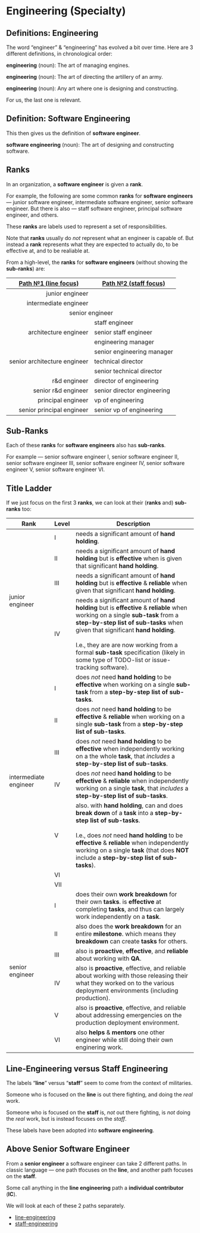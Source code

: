 # Engineering (Specialty)

## Definitions: Engineering

The word “engineer” & “engineering” has evolved a bit over time.
Here are 3 different definitions, in chronological order:

**engineering** (noun): The art of managing engines.

**engineering** (noun): The art of directing the artillery of an army.

**engineering** (noun): Any art where one is designing and constructing.

For us, the last one is relevant.

## Definition: Software Engineering

This then gives us the definition of **software engineer**.

**software engineering** (noun): The art of designing and constructing software.

## Ranks

In an organization, a **software engineer** is given a **rank**.

For example, the following are some common **ranks** for **software engineers** —
junior software engineer,
intermediate software engineer,
senior software engineer.
But there is also —
staff software engineer, principal software engineer, and others.

These **ranks** are labels used to represent a set of responsibilities.

Note that **ranks** usually do _not_ represent what an engineer is capable of.
But instead a **rank** represents what they are expected to actually do, to be effective at, and to be realiable at.

From a high-level, the **ranks** for **software engineers** (without showing the **sub-ranks**) are:

<table>
	<thead>
		<tr>
			<th><a href="../line-engineering/README.md">Path №1 (<strong>line</strong> focus)</a></th>
			<th><a href="../staff-engineering/README.md">Path №2 (<strong>staff</strong> focus)</a></th>
		</tr>
	</thead>
	<tbody>
		<tr>
			<td align="right">junior engineer</td>
			<td></td>
		</tr>
		<tr>
			<td align="right">intermediate engineer</td>
			<td></td>
		</tr>
		<tr>
			<td colspan="2" align="center">senior engineer</td>
		</tr>
		<tr>
			<td rowspan="3" align="right">architecture engineer</td>
			<td>staff engineer</td>
		</tr>
		<tr>
			<td>senior staff engineer</td>
		</tr>
		<tr>
			<td>engineering manager</td>
		</tr>
		<tr>
			<td rowspan="3" align="right">senior architecture engineer</td>
			<td>senior engineering manager</td>
		</tr>
		<tr>
			<td>technical director</td>
		</tr>
		<tr>
			<td>senior technical director</td>
		</tr>
		<tr>
			<td align="right">r&d engineer</td>
			<td>director of engineering</td>
		</tr>
		<tr>
			<td align="right">senior r&d engineer</td>
			<td>senior director engineering</td>
		</tr>
		<tr>
			<td align="right">principal engineer</td>
			<td>vp of engineering</td>
		</tr>
		<tr>
			<td align="right">senior principal engineer</td>
			<td>senior vp of engineering</td>
		</tr>
	</tbody>
</table>

## Sub-Ranks

Each of these **ranks** for **software engineers** also has **sub-ranks**.

For example —
senior software engineer Ⅰ,
senior software engineer Ⅱ,
senior software engineer Ⅲ,
senior software engineer Ⅳ,
senior software engineer Ⅴ,
senior software engineer Ⅵ.


## Title Ladder


If we just focus on the first 3 **ranks**, we can look at their (**ranks** and) **sub-ranks** too:

<table>
	<thead>
		<tr>
			<th>Rank</th>
			<th>Level</th>
			<th>Description</th>
		</td>
	</thead>
	<tbody>
		<tr>
			<td rowspan="4">junior engineer</td>
			<td>Ⅰ</td>
			<td>needs a significant amount of <strong>hand holding</strong>.</td>
		</tr>
		<tr>
			<td>Ⅱ</td>
			<td>needs a significant amount of <strong>hand holding</strong> but is <strong>effective</strong> when is given that significant <strong>hand holding</strong>.</td>
		</tr>
		<tr>
			<td>Ⅲ</td>
			<td>needs a significant amount of <strong>hand holding</strong> but is <strong>effective</strong> & <strong>reliable</strong> when given that significant <strong>hand holding</strong>.</td>
		</tr>
		<tr>
			<td>Ⅳ</td>
			<td>
				needs a significant amount of <strong>hand holding</strong> but is <strong>effective</strong> & <strong>reliable</strong> when working on a single <strong>sub-task</strong> from a <strong>step-by-step list of sub-tasks</strong> when given that significant <strong>hand holding</strong>.
				<br /><br />
				I.e., they are are now working from a formal <strong>sub-task</strong> specification (likely in some type of TODO-list or issue-tracking software).
			</td>
		</tr>
		<tr>
			<td rowspan="7">intermediate engineer</td>
			<td>Ⅰ</td>
			<td>does <em>not</em> need <strong>hand holding</strong> to be <strong>effective</strong> when working on a single <strong>sub-task</strong> from a <strong>step-by-step list of sub-tasks</strong>.</td>
		</tr>
		<tr>
			<td>Ⅱ</td>
			<td>does <em>not</em> need <strong>hand holding</strong> to be <strong>effective</strong> & <strong>reliable</strong> when working on a single <strong>sub-task</strong> from a <strong>step-by-step list of sub-tasks</strong>.</td>
		</tr>
		<tr>
			<td>Ⅲ</td>
			<td>does <em>not</em> need <strong>hand holding</strong> to be <strong>effective</strong> when independently working on a the whole <strong>task</strong>, that <em>includes</em> a <strong>step-by-step list of sub-tasks</strong>.</td>
		</tr>
		<tr>
			<td>Ⅳ</td>
			<td>does <em>not</em> need <strong>hand holding</strong> to be <strong>effective</strong> & <strong>reliable</strong> when independently working on a single <strong>task</strong>, that <em>includes</em> a <strong>step-by-step list of sub-tasks</strong>.</td>
		</tr>
		<tr>
			<td>Ⅴ</td>
			<td>
				also. with <strong>hand holding</strong>, can and does <strong>break down</strong> of a <strong>task</strong> into a <strong>step-by-step list of sub-tasks</strong>.
				<br /><br />		
				I.e., does <em>not</em> need <strong>hand holding</strong> to be <strong>effective</strong> & <strong>reliable</strong> when independently working on a single <strong>task</strong> (that does <strong>NOT</strong> include a <strong>step-by-step list of sub-tasks</strong>).
		</tr>
		<tr>
			<td>Ⅵ</td>
			<td></td>
		</tr>
		<tr>
			<td>Ⅶ</td>
			<td></td>
		</tr>
		<tr>
			<td rowspan="6">senior engineer</td>
			<td>Ⅰ</td>
			<td>does their own <strong>work breakdown</strong> for their own <strong>tasks</strong>. is <strong>effective</strong> at completing <strong>tasks</strong>, and thus can largely work independently on a <strong>task</strong>.</td>
		</tr>
		<tr>
			<td>Ⅱ</td>
			<td>also does the <strong>work breakdown</strong> for an entire <strong>milestone</strong>. which means they <strong>breakdown</strong> can create <strong>tasks</strong> for others.</td>
		</tr>
		<tr>
			<td>Ⅲ</td>
			<td>also is <strong>proactive</strong>, <strong>effective</strong>, and <strong>reliable</strong> about working with <strong>QA</strong>.</td>
		</tr>
		<tr>
			<td>Ⅳ</td>
			<td>also is <strong>proactive</strong>, effective, and reliable about working with those releasing their what they worked on to the various deployment environments (including production).</td>
		</tr>
		<tr>
			<td>Ⅴ</td>
			<td>also is <strong>proactive</strong>, effective, and reliable about addressing emergencies on the production deployment environment.</td>
		</tr>
		<tr>
			<td>Ⅵ</td>
			<td>also <strong>helps</strong> & <strong>mentors</strong> one other engineer while still doing their own enginering work.</td>
		</tr>
	</tbody>
</table>

## Line-Engineering versus Staff Engineering

The labels “**line**” versus “**staff**” seem to come from the context of militaries.

Someone who is focused on the **line** is out there fighting, and doing the _real_ work.

Someone who is focused on the **staff** is, _not_ out there fighting, is _not_ doing the _real_ work, but is instead focuses on the _staff_.

These labels have been adopted into **software engineering**.

## Above Senior Software Engineer

From a **senior engineer** a software engineer can take 2 different paths.
In classic language — one path tfocuses on the **line**, and another path focuses on the **staff**.

Some call anything in the **line engineering** path a **individual contributor** (**IC**).

We will look at each of these 2 paths separately.

* [line-engineering](../line-engineering/README.md)
* [staff-engineering](../staff-engineering/README.md)
